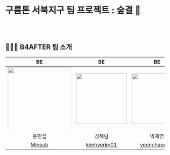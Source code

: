 # 구름톤 서북지구 팀 프로젝트 : 숲결 🌿


<br><br>

## 👨‍👨‍👧 B4AFTER 팀 소개

|                                                               BE                                                                |                                       BE                                        |                                        BE                                         |                                       BE                                        |                                       FE                                        |                                                             
|:-------------------------------------------------------------------------------------------------------------------------------:|:-------------------------------------------------------------------------------:|:---------------------------------------------------------------------------------:|:-------------------------------------------------------------------------------:|:-------------------------------------------------------------------------------:|
| <img src="https://avatars.githubusercontent.com/u/75060858?s=400&u=4917b902ce67c045926c2dcc84052a307ef7b615&v=4" width="200" /> |  <img src="https://avatars.githubusercontent.com/u/163461154?v=4" width="160">  |  <img src="https://avatars.githubusercontent.com/u/127640204?v=4" width="160" />  | <img src="https://avatars.githubusercontent.com/u/158552165?v=4" width="180" /> | <img src="https://avatars.githubusercontent.com/u/183798149?v=4" width="200" /> |  
|                                                               윤민섭                                                               |                                       김혜림                                       |                                        박채연                                        |                                       박세웅                                       |                                       조혜림                                       | 
|                                             [Minsub](https://github.com/minsubyun1)                                             |                  [kimhyerim01](https://github.com/kimhyerim01)                  |                  [yeonchaepark](https://github.com/yeonchaepark)                  |                    [hardwoong](https://github.com/hardwoong)                    |                   [Hyerim-Cho](https://github.com/calla1102)                   | 
